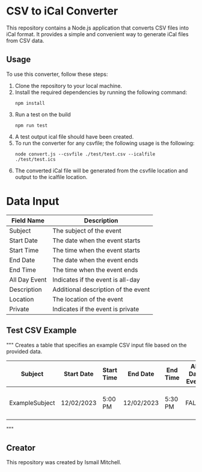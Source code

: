 # CSV to iCal Converter

This repository contains a Node.js application that converts CSV files into iCal format. It provides a simple and convenient way to generate iCal files from CSV data.

## Usage

To use this converter, follow these steps:

1. Clone the repository to your local machine.
1. Install the required dependencies by running the following command:
    ```
    npm install
    ```
1. Run a test on the build
    ```
    npm run test
    ```
1. A test output ical file should have been created.
1. To run the converter for any csvfile; the following usage is the following:
    ```
    node convert.js --csvfile ./test/test.csv --icalfile ./test/test.ics
    ```
1. The converted iCal file will be generated from the csvfile location and output to the icalfile location.

# Data Input

| Field Name     | Description                           |
|----------------|---------------------------------------|
| Subject        | The subject of the event               |
| Start Date     | The date when the event starts         |
| Start Time     | The time when the event starts         |
| End Date       | The date when the event ends           |
| End Time       | The time when the event ends           |
| All Day Event  | Indicates if the event is all-day      |
| Description    | Additional description of the event    |
| Location       | The location of the event              |
| Private        | Indicates if the event is private      |

## Test CSV Example
"""
Creates a table that specifies an example CSV input file based on the provided data.

| Subject         | Start Date | Start Time | End Date   | End Time   | All Day Event | Description                    | Location                  | Private |
|-----------------|------------|------------|------------|------------|---------------|--------------------------------|----------------------------|---------|
| ExampleSubject  | 12/02/2023 | 5:00 PM    | 12/02/2023 | 5:30 PM    | FALSE         | This is my first ical conversion | North Hollywood Regal Cinemas | TRUE    |
"""

## Creator

This repository was created by Ismail Mitchell.


